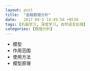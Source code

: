 ```yaml
---
layout: post
title:  "金融数据分析"
date:   2017-04-5 14:49:56 +0530
tags: [机器学习, 深度学习, 自然语言处理]
categories: [数据分析]
---
```


* 模型
* 作用范围
* 使用方法
* 模型原理
